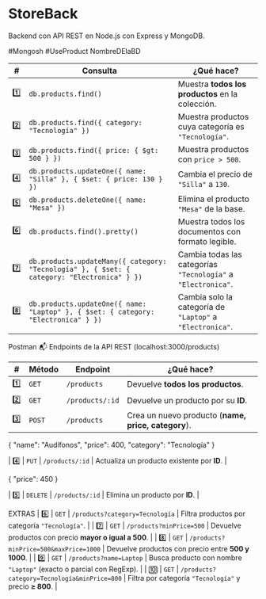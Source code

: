 # StoreBack
Backend con API REST en Node.js con Express y MongoDB.

#Mongosh
#UseProduct NombreDElaBD

| #   | Consulta                                                                                    | ¿Qué hace?                                                    |
| --- | ------------------------------------------------------------------------------------------- | ------------------------------------------------------------- |
| 1️⃣  | `db.products.find()`                                                                        | Muestra **todos los productos** en la colección.              |
| 2️⃣  | `db.products.find({ category: "Tecnología" })`                                              | Muestra productos cuya categoría es `"Tecnología"`.           |
| 3️⃣  | `db.products.find({ price: { $gt: 500 } })`                                                 | Muestra productos con `price > 500`.                          |
| 4️⃣  | `db.products.updateOne({ name: "Silla" }, { $set: { price: 130 } })`                        | Cambia el precio de `"Silla"` a `130`.                        |
| 5️⃣  | `db.products.deleteOne({ name: "Mesa" })`                                                   | Elimina el producto `"Mesa"` de la base.                      |
| 6️⃣  | `db.products.find().pretty()`                                                               | Muestra todos los documentos con formato legible.             |
| 7️⃣  | `db.products.updateMany({ category: "Tecnología" }, { $set: { category: "Electronica" } })` | Cambia todas las categorías `"Tecnología"` a `"Electronica"`. |
| 8️⃣  | `db.products.updateOne({ name: "Laptop" }, { $set: { category: "Electronica" } })`          | Cambia solo la categoría de `"Laptop"` a `"Electronica"`.     |

Postman
📬 Endpoints de la API REST (localhost:3000/products)

| #   | Método | Endpoint        | ¿Qué hace?                                          |
| --- | ------ | --------------- | --------------------------------------------------- |
| 1️⃣  | `GET`  | `/products`     | Devuelve **todos los productos**.                   |
| 2️⃣  | `GET`  | `/products/:id` | Devuelve un producto por su **ID**.                 |
| 3️⃣  | `POST` | `/products`     | Crea un nuevo producto (**name, price, category**). |

{
"name": "Audífonos",
"price": 400,
"category": "Tecnología"
}
 
| 4️⃣ | `PUT` | `/products/:id` | Actualiza un producto existente por **ID**. |

{
  "price": 450
}

| 5️⃣ | `DELETE` | `/products/:id` | Elimina un producto por **ID**. |

EXTRAS
| 6️⃣ | `GET` | `/products?category=Tecnología` | Filtra productos por categoría `"Tecnología"`. |
| 7️⃣ | `GET` | `/products?minPrice=500` | Devuelve productos con precio **mayor o igual a 500**. |
| 8️⃣ | `GET` | `/products?minPrice=500&maxPrice=1000` | Devuelve productos con precio entre **500 y 1000**. |
| 9️⃣ | `GET` | `/products?name=Laptop` | Busca producto con nombre `"Laptop"` (exacto o parcial con RegExp). |
| 🔟 | `GET` | `/products?category=Tecnología&minPrice=800` | Filtra por categoría `"Tecnología"` y precio **≥ 800**. |
